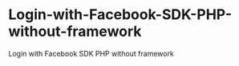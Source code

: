 Login-with-Facebook-SDK-PHP-without-framework
=============================================

Login with Facebook SDK PHP without framework
